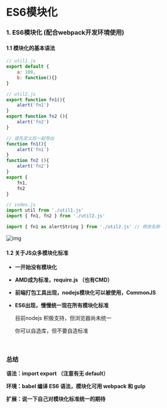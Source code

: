 # ES6模块化

### 1. ES6模块化 (配合webpack开发环境使用)

#### 1.1 模块化的基本语法

```javascript
// util1.js
export default {
    a: 100,
    b: function(){}
}
```

```javascript
// util2.js
export function fn1(){
    alert('fn1')
}
export function fn2 (){
    alert('fn2')
}

// 或先定义后一起导出
function fn1(){
    alert('fn1')
}
function fn2 (){
    alert('fn2')
}
export {
	fn1,
    fn2
}
```

```javascript
// index.js
import util from './util1.js'
import { fn1, fn2 } from './util2.js'

import { fn1 as alertString } from './util2.js' // 修改名称
```

![img](https://www.w3cschool.cn/attachments/image/20181228/1545962166253921.jpg)

#### 1.2 关于JS众多模块化标准

- **一开始没有模块化**

- **AMD成为标准，require.js （也有CMD）**

- **前端打包工具出现，nodejs模块化可以被使用，CommonJS**

- **ES6出现，慢慢统一现在所有模块化标准**

  目前nodejs 积极支持，但浏览器尚未统一

  你可以自造库，但不要自造标准

<br/>

### 总结

**语法：import export （注意有无 default）**

**环境：babel 编译 ES6 语法，模块化可用 webpack 和 gulp**

**扩展：说一下自己对模块化标准统一的期待**